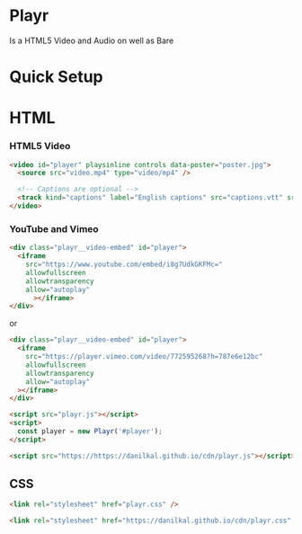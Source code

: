 # Playr
Is a HTML5 Video and Audio on well as Bare
# Quick Setup
# HTML
### HTML5 Video
```html
<video id="player" playsinline controls data-poster="poster.jpg">
  <source src="video.mp4" type="video/mp4" />

  <!-- Captions are optional -->
  <track kind="captions" label="English captions" src="captions.vtt" srclang="en" default />
</video>
```
### YouTube and Vimeo
```html
<div class="playr__video-embed" id="player">
  <iframe
    src="https://www.youtube.com/embed/i8g7UdkGKFMc="
    allowfullscreen
    allowtransparency
    allow="autoplay"
      ></iframe>
</div>
```
or
```html
<div class="playr__video-embed" id="player">
  <iframe
    src="https://player.vimeo.com/video/772595268?h=787e6e12bc"
    allowfullscreen
    allowtransparency
    allow="autoplay"
  ></iframe>
</div>
```
```html
<script src="playr.js"></script>
<script>
  const player = new Playr('#player');
</script>
```
```html
<script src="https://https://danilkal.github.io/cdn/playr.js"></script>
```
## CSS
```html
<link rel="stylesheet" href="playr.css" />
```
```html
<link rel="stylesheet" href="https://danilkal.github.io/cdn/playr.css" />
```

